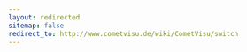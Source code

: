 ```yaml
---
layout: redirected
sitemap: false
redirect_to: http://www.cometvisu.de/wiki/CometVisu/switch
---
```


